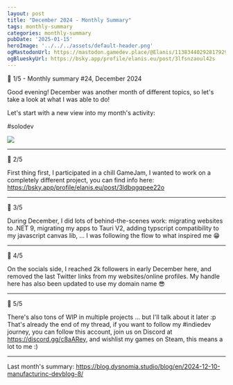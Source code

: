 ```yaml
---
layout: post
title: "December 2024 - Monthly Summary"
tags: monthly-summary
categories: monthly-summary
pubDate: '2025-01-15'
heroImage: '../../../assets/default-header.png'
ogMastodonUrl: https://mastodon.gamedev.place/@Elanis/113834402928179291
ogBlueskyUrl: https://bsky.app/profile/elanis.eu/post/3lfsnzaoul42s
---
```


🧵 1/5 - Monthly summary #24, December 2024

Good evening!
December was another month of different topics, so let's take a look at what I was able to do!

Let's start with a new view into my month's activity:

#solodev

![](/assets/img/202412-summaries/001/1.png)

<hr />

🧵 2/5

First thing first, I participated in a chill GameJam, I wanted to work on a completely different project, you can find info here:
https://bsky.app/profile/elanis.eu/post/3ldbqgqpee22o

<hr />

🧵 3/5

During December, I did lots of behind-the-scenes work: migrating websites to .NET 9, migrating my apps to Tauri V2, adding typscript compatibility to my javascript canvas lib, ...
I was following the flow to what inspired me 😁

<hr />

🧵 4/5

On the socials side, I reached 2k followers in early December here, and removed the last Twitter links from my websites/online profiles. My handle here has also been updated to use my domain name 😎

<hr />

🧵 5/5

There's also tons of WIP in multiple projects ... but I'll talk about it later :p
That's already the end of my thread, if you want to follow my #indiedev journey, you can follow this account, join us on Discord at https://discord.gg/c8aARey, and wishlist my games on Steam, this means a lot to me :)

<hr />

Last month's summary: https://blog.dysnomia.studio/blog/en/2024-12-10-manufacturinc-devblog-8/
